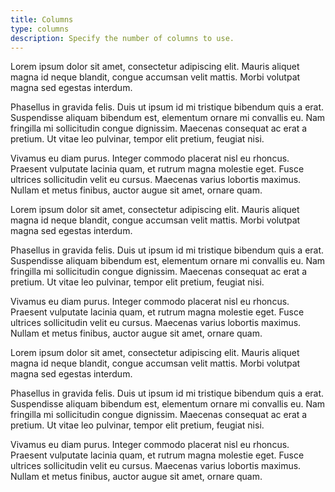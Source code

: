 ```yaml
---
title: Columns
type: columns
description: Specify the number of columns to use.
---
```

<div class="cols2 m-y5">
	<p>Lorem ipsum dolor sit amet, consectetur adipiscing elit. Mauris aliquet magna id neque blandit, congue accumsan velit mattis. Morbi volutpat magna sed egestas interdum.</p>
	<p>Phasellus in gravida felis. Duis ut ipsum id mi tristique bibendum quis a erat. Suspendisse aliquam bibendum est, elementum ornare mi convallis eu. Nam fringilla mi sollicitudin congue dignissim. Maecenas consequat ac erat a pretium. Ut vitae leo pulvinar, tempor elit pretium, feugiat nisi.</p>
	<p>Vivamus eu diam purus. Integer commodo placerat nisl eu rhoncus. Praesent vulputate lacinia quam, et rutrum magna molestie eget. Fusce ultrices sollicitudin velit eu cursus. Maecenas varius lobortis maximus. Nullam et metus finibus, auctor augue sit amet, ornare quam.</p>
</div>

<div class="cols3 m-y5">
	<p>Lorem ipsum dolor sit amet, consectetur adipiscing elit. Mauris aliquet magna id neque blandit, congue accumsan velit mattis. Morbi volutpat magna sed egestas interdum.</p>
	<p>Phasellus in gravida felis. Duis ut ipsum id mi tristique bibendum quis a erat. Suspendisse aliquam bibendum est, elementum ornare mi convallis eu. Nam fringilla mi sollicitudin congue dignissim. Maecenas consequat ac erat a pretium. Ut vitae leo pulvinar, tempor elit pretium, feugiat nisi.</p>
	<p>Vivamus eu diam purus. Integer commodo placerat nisl eu rhoncus. Praesent vulputate lacinia quam, et rutrum magna molestie eget. Fusce ultrices sollicitudin velit eu cursus. Maecenas varius lobortis maximus. Nullam et metus finibus, auctor augue sit amet, ornare quam.</p>
</div>


<div class="cols4 m-y5 f6">
	<p>Lorem ipsum dolor sit amet, consectetur adipiscing elit. Mauris aliquet magna id neque blandit, congue accumsan velit mattis. Morbi volutpat magna sed egestas interdum.</p>
	<p>Phasellus in gravida felis. Duis ut ipsum id mi tristique bibendum quis a erat. Suspendisse aliquam bibendum est, elementum ornare mi convallis eu. Nam fringilla mi sollicitudin congue dignissim. Maecenas consequat ac erat a pretium. Ut vitae leo pulvinar, tempor elit pretium, feugiat nisi.</p>
	<p>Vivamus eu diam purus. Integer commodo placerat nisl eu rhoncus. Praesent vulputate lacinia quam, et rutrum magna molestie eget. Fusce ultrices sollicitudin velit eu cursus. Maecenas varius lobortis maximus. Nullam et metus finibus, auctor augue sit amet, ornare quam.</p>
</div>